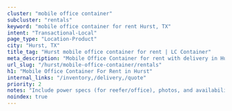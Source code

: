 ```yaml
---
cluster: "mobile office container"
subcluster: "rentals"
keyword: "mobile office container for rent Hurst, TX"
intent: "Transactional-Local"
page_type: "Location-Product"
city: "Hurst, TX"
title_tag: "Hurst mobile office container for rent | LC Container"
meta_description: "Mobile Office Container for rent with delivery in Hurst, TX. LC Container — local Since 2003. Get pricing today."
url_slug: "/hurst/mobile-office-container/rentals"
h1: "Mobile Office Container For Rent in Hurst"
internal_links: "/inventory,/delivery,/quote"
priority: 2
notes: "Include power specs (for reefer/office), photos, and availability."
noindex: true
---
```


<!-- TODO: Add unique city/inventory copy, images, and internal links here. -->
